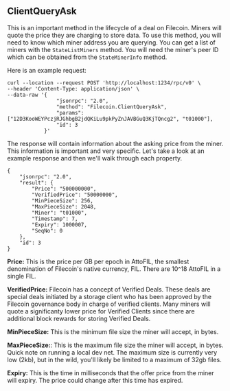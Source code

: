## ClientQueryAsk

This is an important method in the lifecycle of a deal on Filecoin. Miners will quote the price they are charging to store data. To use this method, you will need to know which miner address you are querying. You can get a list of miners with the `StateListMiners` method. You will need the miner's peer ID which can be obtained from the `StateMinerInfo` method. 

Here is an example request: 

```
curl --location --request POST 'http://localhost:1234/rpc/v0' \
--header 'Content-Type: application/json' \
--data-raw '{
                "jsonrpc": "2.0",
                "method": "Filecoin.ClientQueryAsk",
                "params": ["12D3KooWEYPczjRJGhbgB2jdQKiLu9pkPyZnJAVBGuQ3KjTQncg2", "t01000"],
                "id": 3
            }'
```

The response will contain information about the asking price from the miner. This information is important and very specific. Let's take a look at an example response and then we'll walk through each property.

```
{
    "jsonrpc": "2.0",
    "result": {
        "Price": "500000000",
        "VerifiedPrice": "50000000",
        "MinPieceSize": 256,
        "MaxPieceSize": 2048,
        "Miner": "t01000",
        "Timestamp": 7,
        "Expiry": 1000007,
        "SeqNo": 0
    },
    "id": 3
}
```

**Price:** This is the price per GB per epoch in AttoFIL, the smallest denomination of Filecoin's native currency, FIL. There are 10^18 AttoFIL in a single FIL.

**VerifiedPrice:** Filecoin has a concept of Verified Deals. These deals are special deals initiated by a storage client who has been approved by the Filecoin governance body in charge of verified clients. Many miners will quote a significanty lower price for Verified Clients since there are additional block rewards for storing Verified Deals. 

**MinPieceSize:** This is the minimum file size the miner will accept, in bytes. 

**MaxPieceSize:**: This is the maximum file size the miner will accept, in bytes. Quick note on running a local dev net. The maximum size is currently very low (2kb), but in the wild, you'll likely be limited to a maximum of 32gb files. 

**Expiry:** This is the time in milliseconds that the offer price from the miner will expiry. The price could change after this time has expired. 
